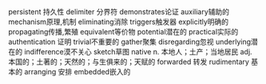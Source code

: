 persistent 持久性
delimiter 分界符
demonstrates论证
auxiliary辅助的
mechanism原理,机制
eliminating消除
triggers触发器
explicitly明确的
propagating传播,繁殖
equivalent等价物
potential潜在的
practical实际的
authentication 证明
trivial不重要的
gather聚集
disregarding忽视
underlying潜在的
indifference漠不关心
sketch草图
native n. 本地人；土产；当地居民
	adj. 本国的；土著的；天然的；与生俱来的；天赋的
forwarded 转发
rudimentary 基本的
arranging 安排
embedded嵌入的







